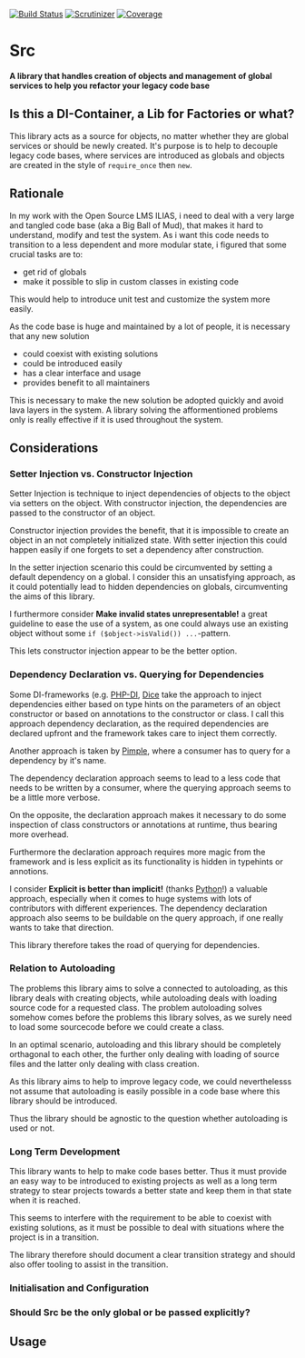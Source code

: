 [![Build Status](https://travis-ci.org/lechimp-p/php-src.svg?branch=master)](https://travis-ci.org/lechimp-p/php-src)
[![Scrutinizer](https://scrutinizer-ci.com/g/lechimp-p/php-src/badges/quality-score.png?b=master)](https://scrutinizer-ci.com/g/lechimp-p/php-src)
[![Coverage](https://scrutinizer-ci.com/g/lechimp-p/php-src/badges/coverage.png?b=master)](https://scrutinizer-ci.com/g/lechimp-p/php-src)

# Src

**A library that handles creation of objects and management of global services
to help you refactor your legacy code base**

## Is this a DI-Container, a Lib for Factories or what?

This library acts as a source for objects, no matter whether they are global
services or should be newly created. It's purpose is to help to decouple legacy
code bases, where services are introduced as globals and objects are created in
the style of `require_once` then `new`. 

## Rationale

In my work with the Open Source LMS ILIAS, i need to deal with a very large and
tangled code base (aka a Big Ball of Mud), that makes it hard to understand,
modify and test the system. As i want this code needs to transition to a less 
dependent and more modular state, i figured that some crucial tasks are to:

* get rid of globals
* make it possible to slip in custom classes in existing code

This would help to introduce unit test and customize the system more easily.

As the code base is huge and maintained by a lot of people, it is necessary that
any new solution

* could coexist with existing solutions
* could be introduced easily
* has a clear interface and usage
* provides benefit to all maintainers

This is necessary to make the new solution be adopted quickly and avoid lava
layers in the system. A library solving the afformentioned problems only is
really effective if it is used throughout the system.

## Considerations

### Setter Injection vs. Constructor Injection

Setter Injection is technique to inject dependencies of objects to the object
via setters on the object. With constructor injection, the dependencies are
passed to the constructor of an object.

Constructor injection provides the benefit, that it is impossible to create
an object in an not completely initialized state. With setter injection this
could happen easily if one forgets to set a dependency after construction. 

In the setter injection scenario this could be circumvented by setting a default
dependency on a global. I consider this an unsatisfying approach, as it could
potentially lead to hidden dependencies on globals, circumventing the aims of
this library.

I furthermore consider **Make invalid states unrepresentable!** a great 
guideline to ease the use of a system, as one could always use an existing 
object without some `if ($object->isValid()) ...`-pattern.

This lets constructor injection appear to be the better option.

### Dependency Declaration vs. Querying for Dependencies

Some DI-frameworks (e.g. [PHP-DI](http://php-di.org), [Dice](https://r.je/dice.html)
take the approach to inject dependencies either based on type hints on the 
parameters of an object constructor or based on annotations to the constructor
or class. I call this approach dependency declaration, as the required 
dependencies are declared upfront and the framework takes care to inject them
correctly.

Another approach is taken by [Pimple](http://pimple.sensiolabs.org), where a
consumer has to query for a dependency by it's name.

The dependency declaration approach seems to lead to a less code that needs to
be written by a consumer, where the querying approach seems to be a little more
verbose.

On the opposite, the declaration approach makes it necessary to do some 
inspection of class constructors or annotations at runtime, thus bearing more
overhead.

Furthermore the declaration approach requires more magic from the framework
and is less explicit as its functionality is hidden in typehints or annotions.

I consider **Explicit is better than implicit!** (thanks [Python](http://www.python.org)!)
a valuable approach, especially when it comes to huge systems with lots of
contributors with different experiences. The dependency declaration approach
also seems to be buildable on the query approach, if one really wants to take 
that direction.

This library therefore takes the road of querying for dependencies. 

### Relation to Autoloading

The problems this library aims to solve a connected to autoloading, as this
library deals with creating objects, while autoloading deals with loading source
code for a requested class. The problem autoloading solves somehow comes before
the problems this library solves, as we surely need to load some sourcecode
before we could create a class.

In an optimal scenario, autoloading and this library should be completely
orthagonal to each other, the further only dealing with loading of source files
and the latter only dealing with class creation.

As this library aims to help to improve legacy code, we could neverthelesss
not assume that autoloading is easily possible in a code base where this library
should be introduced.

Thus the library should be agnostic to the question whether autoloading is
used or not.

### Long Term Development

This library wants to help to make code bases better. Thus it must provide an
easy way to be introduced to existing projects as well as a long term strategy to
stear projects towards a better state and keep them in that state when it is
reached.

This seems to interfere with the requirement to be able to coexist with existing
solutions, as it must be possible to deal with situations where the project is
in a transition.

The library therefore should document a clear transition strategy and should 
also offer tooling to assist in the transition.

### Initialisation and Configuration

### Should Src be the only global or be passed explicitly?

## Usage
